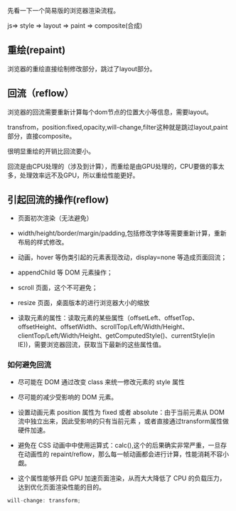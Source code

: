 

先看一下一个简易版的浏览器渲染流程。

 js=> style => layout => paint => composite(合成) 


## 重绘(repaint)  

  浏览器的重绘直接绘制修改部分，跳过了layout部分。

## 回流（reflow） 
  浏览器的回流需要重新计算每个dom节点的位置大小等信息，需要layout。
 


transfrom，position:fixed,opacity,will-change,filter这种就是跳过layout,paint部分，直接composite。

很明显重绘的开销比回流要小。


回流是由CPU处理的（涉及到计算），而重绘是由GPU处理的，CPU要做的事太多，处理效率远不及GPU，所以重绘性能更好。




## 引起回流的操作(reflow)  
- 页面初次渲染（无法避免）  

- width/height/border/margin/padding,包括修改字体等需要重新计算，重新布局的样式修改。 

- 动画，hover 等伪类引起的元素表现改动，display=none 等造成页面回流；  

- appendChild 等 DOM 元素操作； 


- scroll 页面，这个不可避免；  

- resize 页面，桌面版本的进行浏览器大小的缩放  

- 读取元素的属性：读取元素的某些属性（offsetLeft、offsetTop、offsetHeight、offsetWidth、scrollTop/Left/Width/Height、clientTop/Left/Width/Height、getComputedStyle()、currentStyle(in IE))，需要浏览器回流，获取当下最新的这些属性值。


### 如何避免回流   

- 尽可能在 DOM 通过改变 class 来统一修改元素的 style 属性  

- 尽可能的减少受影响的 DOM 元素。


- 设置动画元素 position 属性为 fixed 或者 absolute：由于当前元素从 DOM 流中独立出来，因此受影响的只有当前元素 ，或者直接通过transform属性做硬件加速。

- 避免在 CSS 动画中中使用运算式：calc(),这个的后果确实非常严重，一旦存在动画性的 repaint/reflow，那么每一帧动画都会进行计算，性能消耗不容小觑。


- 这个属性能够开启 GPU 加速页面渲染，从而大大降低了 CPU 的负载压力，达到优化页面渲染性能的目的。
```js
will-change: transform;
```